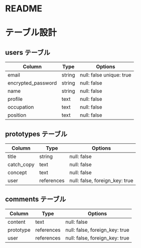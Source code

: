 # README
# テーブル設計

## users テーブル

| Column             | Type   | Options                 |
| ------------------ | ------ | ------------------------|
| email              | string | null: false unique: true|
| encrypted_password | string | null: false             |
| name               | string | null: false             |
| profile            | text   | null: false             |
| occupation         | text   | null: false             |
| position           | text   | null: false             |

## prototypes テーブル

| Column     | Type       | Options                        |
| -----------| ---------- | ------------------------------ |
| title      | string     | null: false                    |
| catch_copy | text       | null: false                    |
| concept    | text       | null: false                    |
| user       | references | null: false, foreign_key: true |

## comments テーブル

| Column    | Type       | Options                        |
| ----------| ---------- | ------------------------------ |
| content   | text       | null: false                    |
| prototype | references | null: false, foreign_key: true |
| user      | references | null: false, foreign_key: true |
